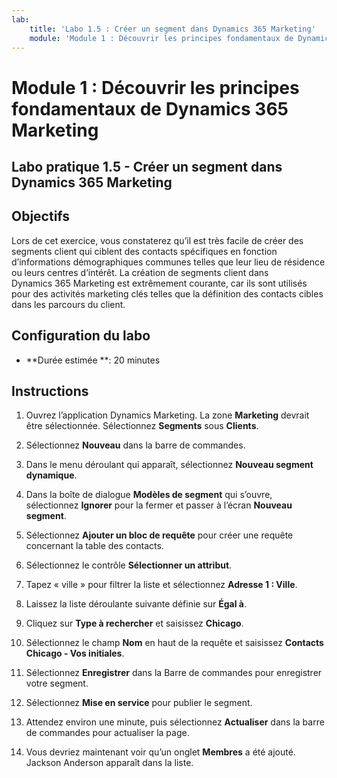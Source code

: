 ```yaml
---
lab:
    title: 'Labo 1.5 : Créer un segment dans Dynamics 365 Marketing'
    module: 'Module 1 : Découvrir les principes fondamentaux de Dynamics 365 Marketing'
---
```


Module 1 : Découvrir les principes fondamentaux de Dynamics 365 Marketing
========================

## Labo pratique 1.5 - Créer un segment dans Dynamics 365 Marketing

## Objectifs

Lors de cet exercice, vous constaterez qu’il est très facile de créer des segments client qui ciblent des contacts spécifiques en fonction d’informations démographiques communes telles que leur lieu de résidence ou leurs centres d’intérêt. La création de segments client dans Dynamics 365 Marketing est extrêmement courante, car ils sont utilisés pour des activités marketing clés telles que la définition des contacts cibles dans les parcours du client.

## Configuration du labo

  - **Durée estimée **: 20 minutes

## Instructions


1. Ouvrez l’application Dynamics Marketing. La zone **Marketing** devrait être sélectionnée. Sélectionnez **Segments** sous **Clients**.

2. Sélectionnez **Nouveau** dans la barre de commandes.

3. Dans le menu déroulant qui apparaît, sélectionnez **Nouveau segment dynamique**.

4. Dans la boîte de dialogue **Modèles de segment** qui s’ouvre, sélectionnez **Ignorer** pour la fermer et passer à l’écran **Nouveau segment**.

5. Sélectionnez **Ajouter un bloc de requête** pour créer une requête concernant la table des contacts. 

6. Sélectionnez le contrôle **Sélectionner un attribut**.

7. Tapez « ville » pour filtrer la liste et sélectionnez **Adresse 1 : Ville**.

8. Laissez la liste déroulante suivante définie sur **Égal à**. 

9. Cliquez sur **Type à rechercher** et saisissez **Chicago**.

10. Sélectionnez le champ **Nom** en haut de la requête et saisissez **Contacts Chicago - Vos initiales**.

11. Sélectionnez **Enregistrer** dans la Barre de commandes pour enregistrer votre segment.

12. Sélectionnez **Mise en service** pour publier le segment. 

13. Attendez environ une minute, puis sélectionnez **Actualiser** dans la barre de commandes pour actualiser la page. 

14. Vous devriez maintenant voir qu’un onglet **Membres** a été ajouté. Jackson Anderson apparaît dans la liste.
